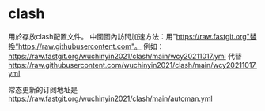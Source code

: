 # clash
用於存放clash配置文件。
中國國內訪問加速方法：用"https://raw.fastgit.org"替換“https://raw.githubusercontent.com"。
例如：  https://raw.fastgit.org/wuchinyin2021/clash/main/wcy20211017.yml 代替  https://raw.githubusercontent.com/wuchinyin2021/clash/main/wcy20211017.yml

常态更新的订阅地址是   https://raw.fastgit.org/wuchinyin2021/clash/main/automan.yml
